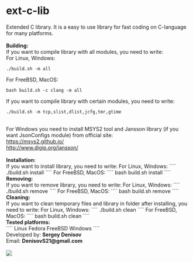 # ext-c-lib
Extended C library. It is a easy to use library for fast coding on C-language for many platforms.
<br>
<br>
<b>Building:</b><br>
If you want to compile library with all modules, you need to write:
<br>
For Linux, Windows:
````
./build.sh -m all
````
For FreeBSD, MacOS:
````
bash build.sh -c clang -m all
````
If you want to compile library with certain modules, you need to write:
````
./build.sh -m tcp,slist,dlist,jcfg,tmr,gtime
````
<br>
For Windows you need to install MSYS2 tool and Jansson library (if you want JsonConfigs module) from official site:<br>
<a href="https://msys2.github.io/">https://msys2.github.io/</a>
<br>
<a href="http://www.digip.org/jansson/">http://www.digip.org/jansson/</a>
<br>
<br>
<b>Installation:</b><br>
If you want to install library, you need to write:
For Linux, Windows:
````
./build.sh install
````
For FreeBSD, MacOS:
````
bash build.sh install
````
<br>
<b>Removing:</b><br>
If you want to remove library, you need to write:
For Linux, Windows:
````
./build.sh remove
````
For FreeBSD, MacOS:
````
bash build.sh remove
````
<br>
<b>Cleaning:</b><br>
If you want to clean temporary files and library in folder after installing, you need to write:
For Linux, Windows:
````
./build.sh clean
````
For FreeBSD, MacOS:
````
bash build.sh clean
````
<br>
<b>Tested platforms:</b><br>
````
Linux Fedora
FreeBSD
Windows
````
<br>
Developed by: <b>Sergey Denisov</b>
<br>
Email: <b>DenisovS21@gmail.com</b>
<br>
<br>
<img src="https://upload.wikimedia.org/wikipedia/commons/thumb/3/3b/LGPLv3_Logo.svg/400px-LGPLv3_Logo.svg.png" />
